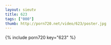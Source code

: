 ```yaml
--- 
layout: sieutv
title: 623
tags: ["000"]
thumb: http://porn720.net/video/623/poster.jpg
---
```

{% include porn720 key="623" %} 
